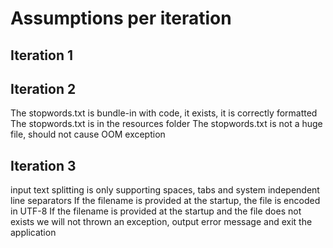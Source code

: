 # Assumptions per iteration

## Iteration 1

## Iteration 2
The stopwords.txt is bundle-in with code, it exists, it is correctly formatted
The stopwords.txt is in the resources folder
The stopwords.txt is not a huge file, should not cause OOM exception

## Iteration 3
input text splitting is only supporting spaces, tabs and system independent line separators
If the filename is provided at the startup, the file is encoded in UTF-8
If the filename is provided at the startup and the file does not exists we will not thrown an exception, output error message and exit the application 